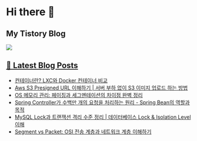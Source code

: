 # Hi there 👋

## My Tistory Blog

<p>
    <a href="https://kylo8.tistory.com"><img src="https://img.shields.io/badge/Tistory-000000?style=flat-square&logo=Tistory&logoColor=white"/>
</p>

## 📕 Latest Blog Posts

<ul><li><a href='https://kylo8.tistory.com/entry/%EC%BB%A8%ED%85%8C%EC%9D%B4%EB%84%88%EB%9E%80-LXC%EC%99%80-Docker-%EC%BB%A8%ED%85%8C%EC%9D%B4%EB%84%88-%EB%B9%84%EA%B5%90' target='_blank'>컨테이너란? LXC와 Docker 컨테이너 비교</a></li><li><a href='https://kylo8.tistory.com/entry/Aws-S3-Presigned-URL-%EC%9D%B4%ED%95%B4%ED%95%98%EA%B8%B0-%EC%84%9C%EB%B2%84-%EB%B6%80%ED%95%98-%EC%97%86%EC%9D%B4-S3-%EC%9D%B4%EB%AF%B8%EC%A7%80-%EC%97%85%EB%A1%9C%EB%93%9C-%ED%95%98%EB%8A%94-%EB%B0%A9%EB%B2%95' target='_blank'>Aws S3 Presigned URL 이해하기 | 서버 부하 없이 S3 이미지 업로드 하는 방법</a></li><li><a href='https://kylo8.tistory.com/entry/OS-%EB%A9%94%EB%AA%A8%EB%A6%AC-%EA%B4%80%EB%A6%AC-%ED%8E%98%EC%9D%B4%EC%A7%95%EA%B3%BC-%EC%84%B8%EA%B7%B8%EB%A9%98%ED%85%8C%EC%9D%B4%EC%85%98%EC%9D%98-%EC%B0%A8%EC%9D%B4%EC%A0%90-%EC%99%84%EB%B2%BD-%EC%A0%95%EB%A6%AC' target='_blank'>OS 메모리 관리: 페이징과 세그멘테이션의 차이점 완벽 정리</a></li><li><a href='https://kylo8.tistory.com/entry/Spring-Controller%EA%B0%80-%EC%88%98%EB%B0%B1%EB%A7%8C-%EA%B0%9C%EC%9D%98-%EC%9A%94%EC%B2%AD%EC%9D%84-%EC%B2%98%EB%A6%AC%ED%95%98%EB%8A%94-%EC%9B%90%EB%A6%AC-Spring-Bean%EC%9D%98-%EC%97%AD%ED%95%A0%EA%B3%BC-%EB%AA%A9%EC%A0%81' target='_blank'>Spring Controller가 수백만 개의 요청을 처리하는 원리 - Spring Bean의 역할과 목적</a></li><li><a href='https://kylo8.tistory.com/entry/MySQL-Lock%EA%B3%BC-%ED%8A%B8%EB%9E%9C%EC%9E%AD%EC%85%98-%EA%B2%A9%EB%A6%AC-%EC%88%98%EC%A4%80-%EC%A0%95%EB%A6%AC-%EB%8D%B0%EC%9D%B4%ED%84%B0%EB%B2%A0%EC%9D%B4%EC%8A%A4-Lock-Isolation-Level-%EC%9D%B4%ED%95%B4' target='_blank'>MySQL Lock과 트랜잭션 격리 수준 정리 | 데이터베이스 Lock &amp; Isolation Level 이해</a></li><li><a href='https://kylo8.tistory.com/entry/Segment-vs-Packet-OSI-%EC%A0%84%EC%86%A1-%EA%B3%84%EC%B8%B5%EA%B3%BC-%EB%84%A4%ED%8A%B8%EC%9B%8C%ED%81%AC-%EA%B3%84%EC%B8%B5-%EC%9D%B4%ED%95%B4%ED%95%98%EA%B8%B0' target='_blank'>Segment vs Packet: OSI 전송 계층과 네트워크 계층 이해하기</a></li></ul>